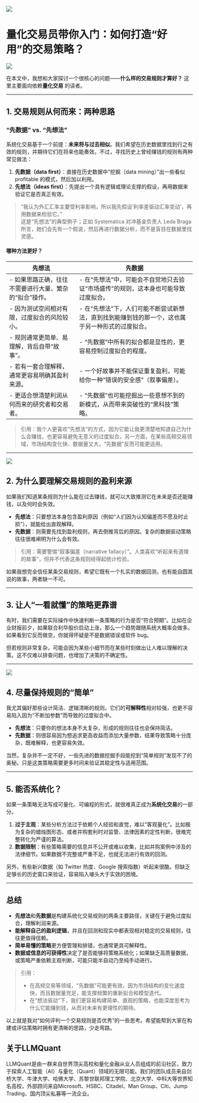 ![](https://fastly.jsdelivr.net/gh/bucketio/img11@main/2024/10/21/1729466068183-23134fce-3131-4262-b18c-f378d71af4f6.gif)
# 量化交易员带你入门：如何打造“好用”的交易策略？
![](https://fastly.jsdelivr.net/gh/bucketio/img9@main/2024/10/20/1729465031968-b3c8959e-1d37-4b8a-91b1-b0b0dfe25143.png)

在本文中，我想和大家探讨一个很核心的问题——**什么样的交易规则才算好？** 这里主要面向依赖**量化交易** 的读者。

---

## 1. 交易规则从何而来：两种思路

### “先数据” vs. “先想法”

系统化交易基于一个前提：**未来将与过去相似**。我们希望在历史数据里找到行之有效的规则，并期待它们在将来也能奏效。不过，寻找历史上曾经赚钱的规则有两种常见做法：

1. **先数据（data first）**：直接在历史数据中“挖掘（data mining）”出一些看似 profitable 的模式，然后加以利用。  
2. **先想法（ideas first）**：先提出一个具有逻辑或理论支撑的假设，再用数据来验证它是否真正有效。

> “我认为外汇汇率主要受利率影响，所以我先假设‘利率差驱动汇率变动’，再用数据来检验它。”  
> 这是“先想法”的典型例子；正如 Systematica 对冲基金负责人 Leda Braga 所言，她们会先有一个假说，然后再进行数据分析，而不是盲目在数据里找灵感。

#### 哪种方法更好？

| **先想法**                                                                              | **先数据**                                                                                                               |
| --------------------------------------------------------------------------------------- | ------------------------------------------------------------------------------------------------------------------------ |
| - 如果思路正确，往往不需要进行大量、繁杂的“拟合”操作。                                  | - 在“先想法”中，可能会不自觉地只去验证“市场盛传”的规则，这本身也可能导致过度拟合。                                        |
| - 因为测试空间相对有限，过度拟合的风险较小。                                            | - 在“先想法”下，人们可能不断尝试新想法，直到找到能赚到钱的那一个，这也属于另一种形式的过度拟合。                         |
| - 规则通常更简单、易理解，背后自带“故事”。                                              | - “先数据”中所有的拟合都是显性的，更容易控制过度拟合的程度。                                                            |
| - 若有一套合理解释，通常更容易明确其盈利来源。                                          | - 一个好故事并不能保证重复盈利，可能给你一种“错误的安全感”（叙事偏差）。                                                |
| - 更适合想清楚利润从何而来的研究者和交易者。                                            | - “先数据”也可能挖掘出一些意想不到的新模式，从而带来突破性的“黑科技”策略。                                             |

> 引用：我个人更喜欢“先想法”的方式，因为它能让我更清楚地知道自己为什么会赚钱，也更容易避免无意义的过度拟合。另一方面，在某些高频交易领域，市场结构变化快、数据量又大，“先数据”反而可能更适用。

---


![](https://fastly.jsdelivr.net/gh/bucketio/img15@main/2025/01/22/1737589546535-0f621a57-2c2f-492d-ae3d-d9ef8b0a98d1.png)
## 2. 为什么要理解交易规则的盈利来源

如果我们知道某条规则为什么能在过去赚钱，就可以大致推测它在未来是否还能赚钱，以及何时会失效。

- **先想法**：只要想法本身包含盈利原因（例如“人们因为认知偏差而不愿及时止损”），就能给出直观解释。  
- **先数据**：则需要先找到盈利规则，再去倒推背后的原因。复杂的数据驱动策略往往很难阐明为什么会有效。

> 引用：需要警惕“叙事偏差（narrative fallacy）”。人类喜欢“听起来有道理的故事”，但并不代表这条规则经得起统计检验。

如果我想完全信任某条交易规则，希望它既有一个扎实的数据回测，也有能自圆其说的故事，两者缺一不可。

---

## 3. 让人“一看就懂”的策略更靠谱

有时，我们需要在实际操作中快速判断一条策略的行为是否“符合预期”。比如在企业财报前夕，如果联合利华股价启动上涨，那么一个趋势跟随系统大概率会做多。如果看到它反而做空，你就得怀疑是不是数据错误或软件 bug。

但若规则非常复杂，可能会因为某些小细节而在某些时刻做出让人难以理解的决策。这不仅难以排查问题，也增加了决策的不确定性。

---

![](https://fastly.jsdelivr.net/gh/bucketio/img15@main/2025/01/22/1737589435423-6f14c563-a0ad-411d-a7c0-0e0c15e43788.png)

## 4. 尽量保持规则的“简单”

我尤其偏好那些设计简洁、逻辑清晰的规则。它们的**可解释性**相对较强，也更不容易陷入因为“不断加参数”而导致的过度拟合中。

- **先想法**：只要你的想法本身不太复杂，形成的规则往往也会保持简洁。  
- **先数据**：则很容易因为想追求更高收益而添加大量参数，结果导致策略十分庞杂，既难解释，也更容易失效。

当然，复杂并不一定不好，一些先进的数据挖掘手段能挖到“简单规则”发现不了的奥秘。只是这类策略需要更多时间来验证其稳定性与适用范围。

---

## 5. 能否系统化？

如果一条策略无法写成可量化、可编程的形式，就很难真正成为**系统化交易**的一部分。

1. **过于主观**：某些分析方法过于依赖个人经验和直觉，难以“客观量化”。比如极为复杂的蜡烛图形态、或者并购套利时对监管、法律因素的定性判断，很难完整转化为严谨的算法。  
2. **数据限制**：有些策略需要的信息并不公开或难以收集，比如并购案例中涉及的法律细节。如果数据不完整或严重不足，也就无法进行有效的回测。

另外，有些新兴数据（如 Twitter 热度、Google 搜索指数）听起来很酷，但缺乏足够长的历史窗口来验证，容易陷入噱头大于实效的困境。

---

## 总结

- **先想法**和**先数据**是构建系统化交易规则的两条主要路径，关键在于避免过度拟合，理解利润来源。  
- **能解释自己的盈利逻辑**，并且在回测和现实中都表现相对稳定的交易规则，往往更值得信赖。  
- **简单易懂的策略**更方便管理和排错，也通常更具可解释性。  
- **数据或信息的可获得性**决定了是否能够将策略系统化；如果缺乏高质量数据，或策略严重依赖主观判断，可能只能半自动乃至纯手动进行。

> 引用：  
> - 在高频交易等领域，“先数据”可能更有效，因为市场结构的变化速度快，而且数据量充足，能支撑频繁的重新拟合和模型迭代。  
> - 在“想法驱动”下，我们更容易构建简单、直观的策略，也能深度思考为什么它能赚到钱，从而对未来有更理性的期待。

以上就是我对“如何评判一个交易规则是否优秀”的一些思考。希望能帮到大家在构建或评估策略时拥有更清晰的思路，少走弯路。


## 关于LLMQuant

LLMQuant是由一群来自世界顶尖高校和量化金融从业人员组成的前沿社区，致力于探索人工智能（AI）与量化（Quant）领域的无限可能。我们的团队成员来自剑桥大学、牛津大学、哈佛大学、苏黎世联邦理工学院、北京大学、中科大等世界知名高校，外部顾问来自Microsoft、HSBC、Citadel、Man Group、Citi、Jump Trading、国内顶尖私募等一流企业。

